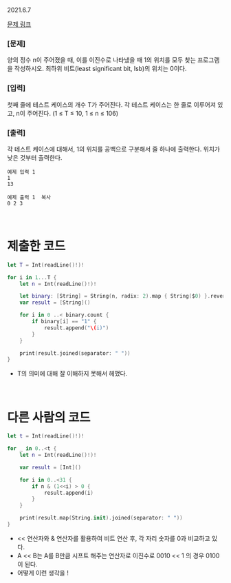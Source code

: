 2021.6.7

[문제 링크](https://www.acmicpc.net/problem/3460)

### [문제]
양의 정수 n이 주어졌을 때, 이를 이진수로 나타냈을 때 1의 위치를 모두 찾는 프로그램을 작성하시오. 최하위 비트(least significant bit, lsb)의 위치는 0이다.

### [입력]
첫째 줄에 테스트 케이스의 개수 T가 주어진다. 각 테스트 케이스는 한 줄로 이루어져 있고, n이 주어진다. (1 ≤ T ≤ 10, 1 ≤ n ≤ 106)

### [출력]
각 테스트 케이스에 대해서, 1의 위치를 공백으로 구분해서 줄 하나에 출력한다. 위치가 낮은 것부터 출력한다.

```
예제 입력 1
1
13

예제 출력 1  복사
0 2 3
```

<br>

# 제출한 코드
```swift
let T = Int(readLine()!)!

for i in 1...T {
    let n = Int(readLine()!)!

    let binary: [String] = String(n, radix: 2).map { String($0) }.reversed()
    var result = [String]()

    for i in 0 ..< binary.count {
        if binary[i] == "1" {
            result.append("\(i)")
        }
    }

    print(result.joined(separator: " "))
}
```
- T의 의미에 대해 잘 이해하지 못해서 헤맸다.


<br>

# 다른 사람의 코드
```swift
let t = Int(readLine()!)!

for _ in 0..<t {
    let n = Int(readLine()!)!

    var result = [Int]()

    for i in 0..<31 {
        if n & (1<<i) > 0 {
            result.append(i)
        }
    }

    print(result.map(String.init).joined(separator: " "))
}
```
- << 연산자와 & 연산자를 활용하여 비트 연산 후, 각 자리 숫자를 0과 비교하고 있다. 
- A << B는 A를 B만큼 시프트 해주는 연산자로 이진수로 0010 << 1 의 경우 0100이 된다.
- 어떻게 이런 생각을 !